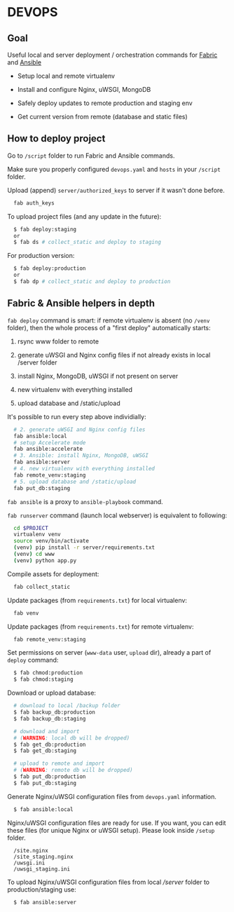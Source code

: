 DEVOPS
======

Goal
----

Useful local and server deployment / orchestration commands for
[Fabric](http://http://docs.fabfile.org/)
and [Ansible](http://ansible.cc)

* Setup local and remote virtualenv

* Install and configure Nginx, uWSGI, MongoDB

* Safely deploy updates to remote production and staging env

* Get current version from remote (database and static files)

How to deploy project
---------------------

Go to `/script` folder to run Fabric and Ansible commands.

Make sure you properly configured `devops.yaml` and `hosts` in your `/script`
folder.

Upload (append) `server/authorized_keys` to server if it wasn't done before.

```bash  
  fab auth_keys
```

To upload project files (and any update in the future):

```bash
  $ fab deploy:staging
  or
  $ fab ds # collect_static and deploy to staging
```

For production version:

```bash
  $ fab deploy:production
  or
  $ fab dp # collect_static and deploy to production
```

Fabric & Ansible helpers in depth
---------------------------------

`fab deploy` command is smart: if remote virtualenv is absent (no `/venv` folder),
then the whole process of a "first deploy" automatically starts:

1. rsync www folder to remote

2. generate uWSGI and Nginx config files if not already exists in local /server folder

3. install Nginx, MongoDB, uWSGI if not present on server

4. new virtualenv with everything installed

5. upload database and /static/upload

It's possible to run every step above individially:

```bash  
  # 2. generate uWSGI and Nginx config files
  fab ansible:local
  # setup Accelerate mode
  fab ansible:accelerate
  # 3. Ansible: install Nginx, MongoDB, uWSGI
  fab ansible:server
  # 4. new virtualenv with everything installed
  fab remote_venv:staging
  # 5. upload database and /static/upload
  fab put_db:staging
```

`fab ansible` is a proxy to `ansible-playbook` command.

`fab runserver` command (launch local webserver) is equivalent to following:

```bash  
  cd $PROJECT
  virtualenv venv  
  source venv/bin/activate
  (venv) pip install -r server/requirements.txt
  (venv) cd www
  (venv) python app.py
```

Compile assets for deployment:

```bash
  fab collect_static
```

Update packages (from `requirements.txt`) for local virtualenv:

```bash
  fab venv
```

Update packages (from `requirements.txt`) for remote virtualenv:

```bash
  fab remote_venv:staging
```

Set permissions on server (`www-data` user, `upload` dir),
already a part of `deploy` command:

```bash
  $ fab chmod:production
  $ fab chmod:staging  
```

Download or upload database:

```bash
  # download to local /backup folder
  $ fab backup_db:production
  $ fab backup_db:staging

  # download and import
  # (WARNING: local db will be dropped)
  $ fab get_db:production
  $ fab get_db:staging

  # upload to remote and import
  # (WARNING: remote db will be dropped)
  $ fab put_db:production
  $ fab put_db:staging
```

Generate Nginx/uWSGI configuration files from `devops.yaml` information.

```bash
  $ fab ansible:local
```

Nginx/uWSGI configuration files are ready for use.
If you want, you can edit these files (for unique Nginx or uWSGI setup).
Please look inside `/setup` folder.

```
  /site.nginx
  /site_staging.nginx
  /uwsgi.ini
  /uwsgi_staging.ini
```  

To upload Nginx/uWSGI configuration files from local */server*
folder to production/staging use:

```bash
  $ fab ansible:server
```